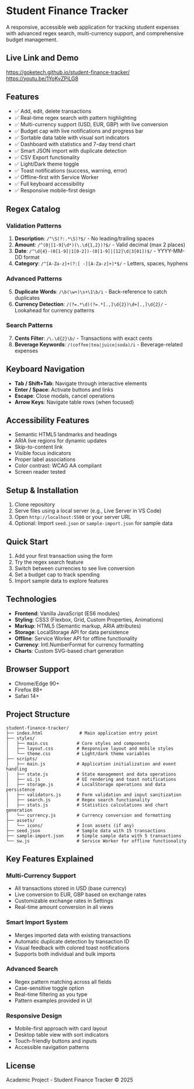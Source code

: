 # Student Finance Tracker

A responsive, accessible web application for tracking student expenses with advanced regex search, multi-currency support, and comprehensive budget management.

## Live Link and Demo
https://goketech.github.io/student-finance-tracker/
https://youtu.be/1YoKvZPiLG8

## Features
- ✅ Add, edit, delete transactions
- ✅ Real-time regex search with pattern highlighting
- ✅ Multi-currency support (USD, EUR, GBP) with live conversion
- ✅ Budget cap with live notifications and progress bar
- ✅ Sortable data table with visual sort indicators
- ✅ Dashboard with statistics and 7-day trend chart
- ✅ Smart JSON import with duplicate detection
- ✅ CSV Export functionality
- ✅ Light/Dark theme toggle
- ✅ Toast notifications (success, warning, error)
- ✅ Offline-first with Service Worker
- ✅ Full keyboard accessibility
- ✅ Responsive mobile-first design

## Regex Catalog

### Validation Patterns
1. **Description**: `/^\S(?:.*\S)?$/` - No leading/trailing spaces
2. **Amount**: `/^(0|[1-9]\d*)(\.\d{1,2})?$/` - Valid decimal (max 2 places)
3. **Date**: `/^\d{4}-(0[1-9]|1[0-2])-(0[1-9]|[12]\d|3[01])$/` - YYYY-MM-DD format
4. **Category**: `/^[A-Za-z]+(?:[ -][A-Za-z]+)*$/` - Letters, spaces, hyphens

### Advanced Patterns
5. **Duplicate Words**: `/\b(\w+)\s+\1\b/i` - Back-reference to catch duplicates
6. **Currency Detection**: `/(?=.*\d)(?=.*[.,]\d{2})\d+[.,]\d{2}/` - Lookahead for currency patterns

### Search Patterns
7. **Cents Filter**: `/\.\d{2}\b/` - Transactions with exact cents
8. **Beverage Keywords**: `/(coffee|tea|juice|soda)/i` - Beverage-related expenses

## Keyboard Navigation
- **Tab / Shift+Tab**: Navigate through interactive elements
- **Enter / Space**: Activate buttons and links
- **Escape**: Close modals, cancel operations
- **Arrow Keys**: Navigate table rows (when focused)

## Accessibility Features
- Semantic HTML5 landmarks and headings
- ARIA live regions for dynamic updates
- Skip-to-content link
- Visible focus indicators
- Proper label associations
- Color contrast: WCAG AA compliant
- Screen reader tested

## Setup & Installation
1. Clone repository
2. Serve files using a local server (e.g., Live Server in VS Code)
3. Open `http://localhost:5500` or your server URL
4. Optional: Import `seed.json` or `sample-import.json` for sample data

## Quick Start
1. Add your first transaction using the form
2. Try the regex search feature
3. Switch between currencies to see live conversion
4. Set a budget cap to track spending
5. Import sample data to explore features

## Technologies
- **Frontend**: Vanilla JavaScript (ES6 modules)
- **Styling**: CSS3 (Flexbox, Grid, Custom Properties, Animations)
- **Markup**: HTML5 (Semantic markup, ARIA attributes)
- **Storage**: LocalStorage API for data persistence
- **Offline**: Service Worker API for offline functionality
- **Currency**: Intl.NumberFormat for currency formatting
- **Charts**: Custom SVG-based chart generation

## Browser Support
- Chrome/Edge 90+
- Firefox 88+
- Safari 14+

## Project Structure
```
student-finance-tracker/
├── index.html              # Main application entry point
├── styles/
│   ├── main.css           # Core styles and components
│   ├── layout.css         # Responsive layout and mobile styles
│   └── theme.css          # Light/dark theme variables
├── scripts/
│   ├── main.js            # Application initialization and event handling
│   ├── state.js           # State management and data operations
│   ├── ui.js              # UI rendering and toast notifications
│   ├── storage.js         # LocalStorage operations and data persistence
│   ├── validators.js      # Form validation and input sanitization
│   ├── search.js          # Regex search functionality
│   ├── stats.js           # Statistics calculations and chart generation
│   └── currency.js        # Currency conversion and formatting
├── assets/
│   └── icons/             # Icon assets (if any)
├── seed.json              # Sample data with 15 transactions
├── sample-import.json     # Simple sample data with 5 transactions
└── sw.js                  # Service Worker for offline functionality
```

## Key Features Explained

### Multi-Currency Support
- All transactions stored in USD (base currency)
- Live conversion to EUR, GBP based on exchange rates
- Customizable exchange rates in Settings
- Real-time amount conversion in all views

### Smart Import System
- Merges imported data with existing transactions
- Automatic duplicate detection by transaction ID
- Visual feedback with colored toast notifications
- Supports both individual and bulk imports

### Advanced Search
- Regex pattern matching across all fields
- Case-sensitive toggle option
- Real-time filtering as you type
- Pattern examples provided in UI

### Responsive Design
- Mobile-first approach with card layout
- Desktop table view with sort indicators
- Touch-friendly buttons and inputs
- Accessible navigation patterns

## License
Academic Project - Student Finance Tracker © 2025
